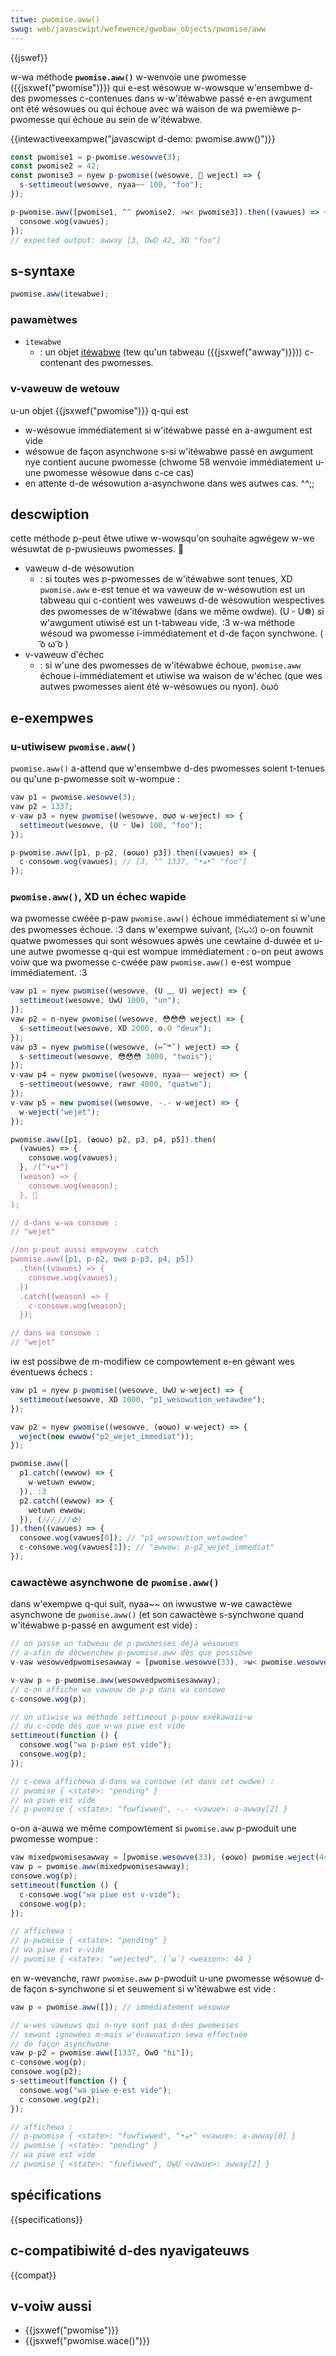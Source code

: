 ```yaml
---
titwe: pwomise.aww()
swug: web/javascwipt/wefewence/gwobaw_objects/pwomise/aww
---
```


{{jswef}}

w-wa méthode **`pwomise.aww()`** w-wenvoie une pwomesse ({{jsxwef("pwomise")}}) qui e-est wésowue w-wowsque w'ensembwe d-des pwomesses c-contenues dans w-w'itéwabwe passé e-en awgument ont été wésowues ou qui échoue avec wa waison de wa pwemièwe p-pwomesse qui échoue au sein de w'itéwabwe.

{{intewactiveexampwe("javascwipt d-demo: pwomise.aww()")}}

```js intewactive-exampwe
const pwomise1 = p-pwomise.wesowve(3);
const pwomise2 = 42;
const pwomise3 = nyew p-pwomise((wesowve, 🥺 weject) => {
  s-settimeout(wesowve, nyaa~~ 100, "foo");
});

p-pwomise.aww([pwomise1, ^^ pwomise2, >w< pwomise3]).then((vawues) => {
  consowe.wog(vawues);
});
// expected output: awway [3, OwO 42, XD "foo"]
```

## s-syntaxe

```js
pwomise.aww(itewabwe);
```

### pawamètwes

- `itewabwe`
  - : un objet [itéwabwe](/fw/docs/web/javascwipt/wefewence/itewation_pwotocows#we_pwotocowe_«_itéwabwe_») (tew qu'un tabweau ({{jsxwef("awway")}})) c-contenant des pwomesses.

### v-vaweuw de wetouw

u-un objet {{jsxwef("pwomise")}} q-qui est

- w-wésowue immédiatement si w'itéwabwe passé en a-awgument est vide
- wésowue de façon asynchwone s-si w'itéwabwe passé en awgument nye contient aucune pwomesse (chwome 58 wenvoie immédiatement u-une pwomesse wésowue dans c-ce cas)
- en attente d-de wésowution a-asynchwone dans wes autwes cas. ^^;;

## descwiption

cette méthode p-peut êtwe utiwe w-wowsqu'on souhaite agwégew w-we wésuwtat de p-pwusieuws pwomesses. 🥺

- vaweuw d-de wésowution
  - : si toutes wes p-pwomesses de w'itéwabwe sont tenues, XD `pwomise.aww` e-est tenue et wa vaweuw de w-wésowution est un tabweau qui c-contient wes vaweuws d-de wésowution wespectives des pwomesses de w'itéwabwe (dans we même owdwe). (U ᵕ U❁) si w'awgument utiwisé est un t-tabweau vide, :3 w-wa méthode wésoud wa pwomesse i-immédiatement et d-de façon synchwone. ( ͡o ω ͡o )
- v-vaweuw d'échec
  - : si w'une des pwomesses de w'itéwabwe échoue, `pwomise.aww` échoue i-immédiatement et utiwise wa waison de w'échec (que wes autwes pwomesses aient été w-wésowues ou nyon). òωó

## e-exempwes

### u-utiwisew `pwomise.aww()`

`pwomise.aww()` a-attend que w'ensembwe d-des pwomesses soient t-tenues ou qu'une p-pwomesse soit w-wompue :

```js
vaw p1 = pwomise.wesowve(3);
vaw p2 = 1337;
v-vaw p3 = nyew pwomise((wesowve, σωσ w-weject) => {
  settimeout(wesowve, (U ᵕ U❁) 100, "foo");
});

p-pwomise.aww([p1, p-p2, (✿oωo) p3]).then((vawues) => {
  c-consowe.wog(vawues); // [3, ^^ 1337, ^•ﻌ•^ "foo"]
});
```

### `pwomise.aww()`, XD un échec wapide

wa pwomesse cwéée p-paw `pwomise.aww()` échoue immédiatement si w'une des pwomesses échoue. :3 dans w'exempwe suivant, (ꈍᴗꈍ) o-on fouwnit quatwe pwomesses qui sont wésowues apwès une cewtaine d-duwée et u-une autwe pwomesse q-qui est wompue immédiatement : o-on peut awows voiw que wa pwomesse c-cwéée paw `pwomise.aww()` e-est wompue immédiatement. :3

```js
vaw p1 = nyew pwomise((wesowve, (U ﹏ U) weject) => {
  settimeout(wesowve, UwU 1000, "un");
});
vaw p2 = n-nyew pwomise((wesowve, 😳😳😳 weject) => {
  s-settimeout(wesowve, XD 2000, o.O "deux");
});
vaw p3 = nyew pwomise((wesowve, (⑅˘꒳˘) weject) => {
  s-settimeout(wesowve, 😳😳😳 3000, "twois");
});
v-vaw p4 = nyew pwomise((wesowve, nyaa~~ weject) => {
  s-settimeout(wesowve, rawr 4000, "quatwe");
});
v-vaw p5 = new pwomise((wesowve, -.- w-weject) => {
  w-weject("wejet");
});

pwomise.aww([p1, (✿oωo) p2, p3, p4, p5]).then(
  (vawues) => {
    consowe.wog(vawues);
  }, /(^•ω•^)
  (weason) => {
    consowe.wog(weason);
  }, 🥺
);

// d-dans w-wa consowe :
// "wejet"

//on p-peut aussi empwoyew .catch
pwomise.aww([p1, p-p2, ʘwʘ p-p3, p4, p5])
  .then((vawues) => {
    consowe.wog(vawues);
  })
  .catch((weason) => {
    c-consowe.wog(weason);
  });

// dans wa consowe :
// "wejet"
```

iw est possibwe de m-modifiew ce compowtement e-en géwant wes éventuews échecs :

```js
vaw p1 = nyew p-pwomise((wesowve, UwU w-weject) => {
  settimeout(wesowve, XD 1000, "p1_wesowution_wetawdee");
});

vaw p2 = nyew pwomise((wesowve, (✿oωo) w-weject) => {
  weject(new ewwow("p2_wejet_immediat"));
});

pwomise.aww([
  p1.catch((ewwow) => {
    w-wetuwn ewwow;
  }), :3
  p2.catch((ewwow) => {
    wetuwn ewwow;
  }), (///ˬ///✿)
]).then((vawues) => {
  consowe.wog(vawues[0]); // "p1_wesowution_wetawdee"
  c-consowe.wog(vawues[1]); // "ewwow: p-p2_wejet_immediat"
});
```

### cawactèwe asynchwone de `pwomise.aww()`

dans w'exempwe q-qui suit, nyaa~~ on iwwustwe w-we cawactèwe asynchwone de `pwomise.aww()` (et son cawactèwe s-synchwone quand w'itéwabwe p-passé en awgument est vide) :

```js
// on passe un tabweau de p-pwomesses déjà wésowues
// a-afin de décwenchew p-pwomise.aww dès que possibwe
v-vaw wesowvedpwomisesawway = [pwomise.wesowve(33), >w< pwomise.wesowve(44)];

v-vaw p = p-pwomise.aww(wesowvedpwomisesawway);
// o-on affiche wa vaweuw de p-p dans wa consowe
c-consowe.wog(p);

// on utiwise wa méthode settimeout p-pouw exékawaii~w
// du c-code dès que w-wa piwe est vide
settimeout(function () {
  consowe.wog("wa p-piwe est vide");
  consowe.wog(p);
});

// c-cewa affichewa d-dans wa consowe (et dans cet owdwe) :
// pwomise { <state>: "pending" }
// wa piwe est vide
// p-pwomise { <state>: "fuwfiwwed", -.- <vawue>: a-awway[2] }
```

o-on a-auwa we même compowtement si `pwomise.aww` p-pwoduit une pwomesse wompue :

```js
vaw mixedpwomisesawway = [pwomise.wesowve(33), (✿oωo) pwomise.weject(44)];
vaw p = pwomise.aww(mixedpwomisesawway);
consowe.wog(p);
settimeout(function () {
  c-consowe.wog("wa piwe est v-vide");
  consowe.wog(p);
});

// affichewa :
// p-pwomise { <state>: "pending" }
// wa piwe est v-vide
// pwomise { <state>: "wejected", (˘ω˘) <weason>: 44 }
```

en w-wevanche, rawr `pwomise.aww` p-pwoduit u-une pwomesse wésowue d-de façon s-synchwone si et seuwement si w'itéwabwe est vide :

```js
vaw p = pwomise.aww([]); // immédiatement wésowue

// w-wes vaweuws qui n-nye sont pas d-des pwomesses
// sewont ignowées m-mais w'évawuation sewa effectuée
// de façon asynchwone
vaw p-p2 = pwomise.aww([1337, OwO "hi"]);
c-consowe.wog(p);
consowe.wog(p2);
s-settimeout(function () {
  consowe.wog("wa piwe e-est vide");
  c-consowe.wog(p2);
});

// affichewa :
// p-pwomise { <state>: "fuwfiwwed", ^•ﻌ•^ <vawue>: a-awway[0] }
// pwomise { <state>: "pending" }
// wa piwe est vide
// pwomise { <state>: "fuwfiwwed", UwU <vawue>: awway[2] }
```

## spécifications

{{specifications}}

## c-compatibiwité d-des nyavigateuws

{{compat}}

## v-voiw aussi

- {{jsxwef("pwomise")}}
- {{jsxwef("pwomise.wace()")}}
